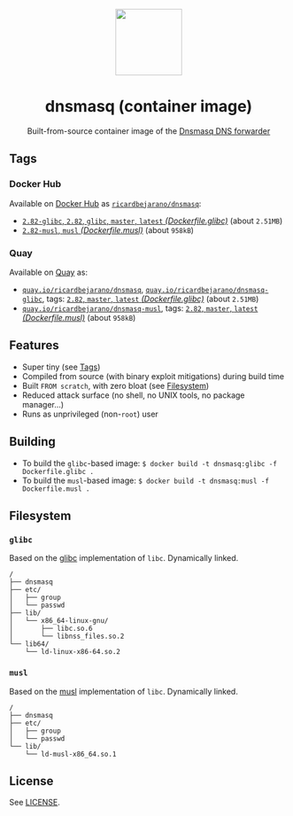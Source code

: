 <p align="center"><img src="https://emojipedia-us.s3.dualstack.us-west-1.amazonaws.com/thumbs/320/apple/155/performing-arts_1f3ad.png" width="120px"></p>
<h1 align="center">dnsmasq (container image)</h1>
<p align="center">Built-from-source container image of the <a href="http://www.thekelleys.org.uk/dnsmasq/doc.html">Dnsmasq DNS forwarder</a></p>


## Tags

### Docker Hub

Available on [Docker Hub](https://hub.docker.com) as [`ricardbejarano/dnsmasq`](https://hub.docker.com/r/ricardbejarano/dnsmasq):

- [`2.82-glibc`, `2.82`, `glibc`, `master`, `latest` *(Dockerfile.glibc)*](https://github.com/ricardbejarano/dnsmasq/blob/master/Dockerfile.glibc) (about `2.51MB`)
- [`2.82-musl`, `musl` *(Dockerfile.musl)*](https://github.com/ricardbejarano/dnsmasq/blob/master/Dockerfile.musl) (about `958kB`)

### Quay

Available on [Quay](https://quay.io) as:

- [`quay.io/ricardbejarano/dnsmasq`](https://quay.io/repository/ricardbejarano/dnsmasq), [`quay.io/ricardbejarano/dnsmasq-glibc`](https://quay.io/repository/ricardbejarano/dnsmasq-glibc), tags: [`2.82`, `master`, `latest` *(Dockerfile.glibc)*](https://github.com/ricardbejarano/dnsmasq/blob/master/Dockerfile.glibc) (about `2.51MB`)
- [`quay.io/ricardbejarano/dnsmasq-musl`](https://quay.io/repository/ricardbejarano/dnsmasq-musl), tags: [`2.82`, `master`, `latest` *(Dockerfile.musl)*](https://github.com/ricardbejarano/dnsmasq/blob/master/Dockerfile.musl) (about `958kB`)


## Features

* Super tiny (see [Tags](#tags))
* Compiled from source (with binary exploit mitigations) during build time
* Built `FROM scratch`, with zero bloat (see [Filesystem](#filesystem))
* Reduced attack surface (no shell, no UNIX tools, no package manager...)
* Runs as unprivileged (non-`root`) user


## Building

- To build the `glibc`-based image: `$ docker build -t dnsmasq:glibc -f Dockerfile.glibc .`
- To build the `musl`-based image: `$ docker build -t dnsmasq:musl -f Dockerfile.musl .`


## Filesystem

### `glibc`

Based on the [glibc](https://www.gnu.org/software/libc/) implementation of `libc`. Dynamically linked.

```
/
├── dnsmasq
├── etc/
│   ├── group
│   └── passwd
├── lib/
│   └── x86_64-linux-gnu/
│       ├── libc.so.6
│       └── libnss_files.so.2
└── lib64/
    └── ld-linux-x86-64.so.2
```

### `musl`

Based on the [musl](https://www.musl-libc.org/) implementation of `libc`. Dynamically linked.

```
/
├── dnsmasq
├── etc/
│   ├── group
│   └── passwd
└── lib/
    └── ld-musl-x86_64.so.1
```


## License

See [LICENSE](https://github.com/ricardbejarano/dnsmasq/blob/master/LICENSE).
